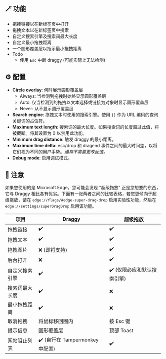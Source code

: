 ## 🪄 功能

- 拖拽链接以在新标签页中打开
- 拖拽文本以在新标签页中搜索
- 自定义搜索引擎及搜索词最大长度
- 自定义最小拖拽距离
- 一个圆形覆盖层以指示最小拖拽距离
- Todo
    - 使用 `Esc` 中断 draggy (可能实际上无法检测)

## ⚙️ 配置

- **Circle overlay**: 何时展示圆形覆盖层
    - Always: 当检测到拖拽时始终显示圆形覆盖层
    - Auto: 仅当检测到的拖拽以文本选择或链接为对象时显示圆形覆盖层
    - Never: 从不显示圆形覆盖层
- **Search engine**: 拖拽文本时使用的搜索引擎。使用 `{}` 作为 URL 编码的查询关键词的占位符。
- **Maximum text length**: 搜索词的最大长度。如果搜索词的长度超过此值，将被截断。将其设置为 0 以禁用此功能。
- **Minimum drag distance**: 触发 draggy 的最小距离。
- **Maximum time delta**: esc/drop 和 dragend 事件之间的最大时间差，以将它们视为不同的用户手势。*通常不需要更改此值。*
- **Debug mode**: 启用调试模式。

## 📃 注意

如果您使用的是 Microsoft Edge，您可能会发现 "超级拖放" 正是您想要的东西，它与 Draggy 相比各有优劣。下面有一张两者之间的比较表格，若您更倾向于超级拖放，请在 `edge://flags/#edge-super-drag-drop` 启用实验性功能，然后在 `edge://settings/superDragDrop` 启用该功能。

| 项目 | Draggy | 超级拖放 |
| --- | --- | --- |
| 拖拽链接 | ✔️ | ✔️ |
| 拖拽文本 | ✔️ | ✔️ |
| 拖拽图片 | ❌ (即将支持) | ✔️ |
| 后台打开 | ❌ | ✔️ |
| 自定义搜索引擎 | ✔️ | ✔️ (仅限必应和默认搜索引擎) |
| 搜索词最大长度 | ✔️ | ❌ |
| 最小拖拽距离 | ✔️ | ❌ |
| 取消拖拽 | 将鼠标移回圈内 | 按 Esc 键 |
| 提示信息 | 圆形覆盖层 | 顶部 Toast |
| 网站阻止列表 | ✔️ (自行在 Tampermonkey 中配置) | ✔️ |
